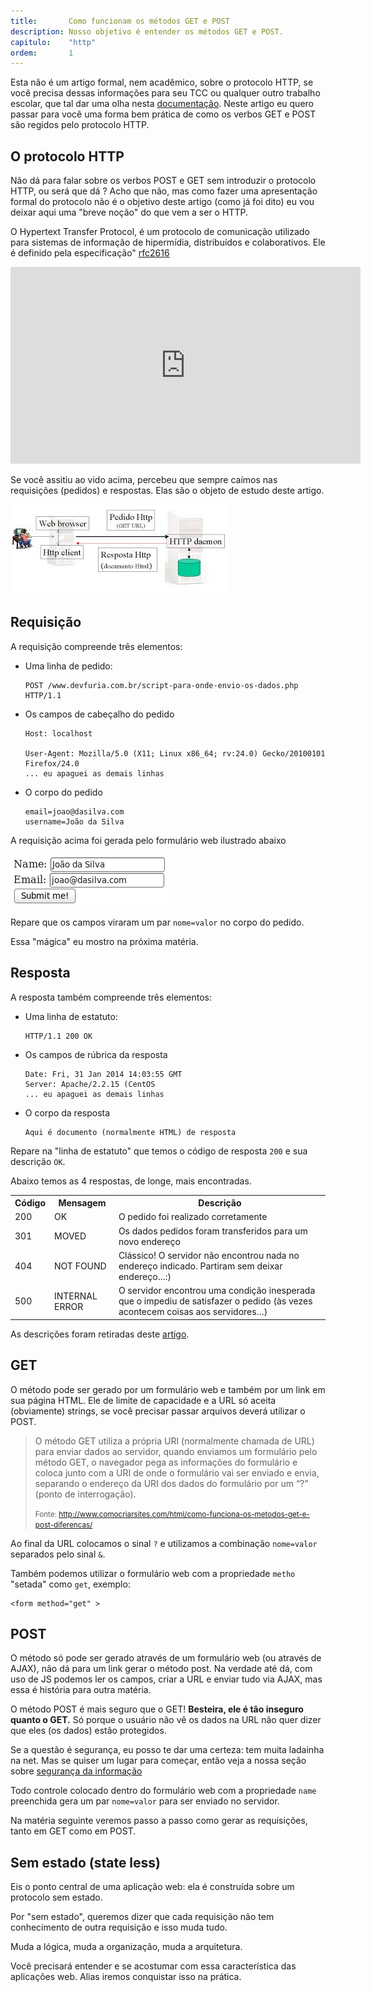 ```yaml
---
title:       Como funcionam os métodos GET e POST
description: Nosso objetivo é entender os métodos GET e POST.
capitulo:    "http"
ordem:       1
---
```


Esta não é um artigo formal, nem acadêmico, sobre o protocolo HTTP, se você precisa dessas informações para seu TCC ou
qualquer outro trabalho escolar, que tal dar uma olha nesta [documentação](http://docs.w3cub.com/http/ 'link-externo').
Neste artigo eu quero passar para você uma forma bem prática de como os verbos GET e POST são regidos pelo protocolo HTTP.

## O protocolo HTTP

Não dá para falar sobre os verbos POST e GET sem introduzir o protocolo HTTP, ou será que dá ? Acho que não, mas como fazer
uma apresentação formal do protocolo não é o objetivo deste artigo (como já foi dito) eu vou deixar aqui uma "breve noção"
do que vem a ser o HTTP.

O Hypertext Transfer Protocol, é um protocolo de comunicação utilizado para sistemas de informação de hipermídia, distribuídos e colaborativos.
Ele é definido pela especificação" [rfc2616](https://tools.ietf.org/html/rfc2616 "link-externo")

<iframe width="560" height="315" src="https://www.youtube.com/embed/fhAXgcD21iE?rel=0" frameborder="0" allowfullscreen></iframe>

Se você assitiu ao vido acima, percebeu que sempre caímos nas requisições (pedidos) e respostas. Elas são o objeto de 
estudo deste artigo.

![figura http](http-diagram.jpeg )



## Requisição

A requisição compreende três elementos:


- Uma linha de pedido:

    ```
    POST /www.devfuria.com.br/script-para-onde-envio-os-dados.php HTTP/1.1
    ```

- Os campos de cabeçalho do pedido

    ```
    Host: localhost

    User-Agent: Mozilla/5.0 (X11; Linux x86_64; rv:24.0) Gecko/20100101 Firefox/24.0
    ... eu apaguei as demais linhas
    ```

- O corpo do pedido

    ```
    email=joao@dasilva.com
    username=João da Silva
    ```

A requisição acima foi gerada pelo formulário web ilustrado abaixo

![exemplo de formulário web](form.png )

Repare que os campos viraram um par `nome=valor` no corpo do pedido.

Essa "mágica" eu mostro na próxima matéria.



## Resposta

A resposta também compreende três elementos:

- Uma linha de estatuto:

    ```        
    HTTP/1.1 200 OK
    ```

- Os campos de rúbrica da resposta

    ```
    Date: Fri, 31 Jan 2014 14:03:55 GMT
    Server: Apache/2.2.15 (CentOS
    ... eu apaguei as demais linhas
    ```

- O corpo da resposta

    ```
    Aqui é documento (normalmente HTML) de resposta
    ```

Repare na "linha de estatuto" que temos o código de resposta `200` e sua descrição `OK`.

Abaixo temos as 4 respostas, de longe, mais encontradas.

<div class="bs-example">
    <table class="table  table-striped">
        <tr>
            <th class="text-center">Código</th>
            <th class="text-center">Mensagem</th>
            <th class="text-center">Descrição</th>
        </tr>
        <tr>
            <td>200</td>
            <td>OK</td>
            <td class="text-left">O pedido foi realizado corretamente</td>
        </tr>
        <tr>
            <td>301</td>
            <td>MOVED</td>
            <td class="text-left">Os dados pedidos foram transferidos para um novo endereço</td>
        </tr>
        <tr>
            <td>404</td>
            <td>NOT FOUND</td>
            <td class="text-left">Clássico! O servidor não encontrou nada no endereço indicado. Partiram sem deixar endereço…:)</td>
        </tr>
        <tr>
            <td>500</td>
            <td>INTERNAL ERROR</td>
            <td class="text-left">O servidor encontrou uma condição inesperada que o impediu de satisfazer o pedido (às vezes acontecem coisas aos servidores…)</td>
        </tr>
    </table>
</div>

As descrições foram retiradas deste [artigo](http://pt.kioskea.net/contents/266-o-protocolo-http).



## GET

O método pode ser gerado por um formulário web e também por um link em sua página HTML. Ele de limite de capacidade e a 
URL só aceita (obviamente) strings, se você precisar passar arquivos deverá utilizar o POST.

> O método GET utiliza a própria URI (normalmente chamada de URL) para enviar dados ao servidor,
> quando enviamos um formulário pelo método GET, o navegador pega as informações do formulário
> e coloca junto com a URI de onde o formulário vai ser enviado e envia, separando o endereço
> da URI dos dados do formulário por um “?” (ponto de interrogação).
> 
> <small>Fonte: http://www.comocriarsites.com/html/como-funciona-os-metodos-get-e-post-diferencas/</small>

Ao final da URL colocamos o sinal `?` e utilizamos a combinação `nome=valor` separados pelo sinal `&`.

Também podemos utilizar o formulário web com a propriedade `metho` "setada" como `get`, exemplo:

    <form method="get" >


## POST

O método só pode ser gerado através de um formulário web (ou através de AJAX), não dá para um link gerar o método post. 
Na verdade até dá, com uso de JS podemos ler os campos, criar a URL e enviar tudo via AJAX, mas essa é história para 
outra matéria.

O método POST é mais seguro que o GET! <strong>Besteira, ele é tão inseguro quanto o GET.</strong> Só porque o usuário 
não vê os dados na URL não quer dizer que eles (os dados) estão protegidos.

Se a questão é segurança, eu posso te dar uma certeza: tem muita ladainha na net. Mas se quiser um lugar para começar, 
então veja a nossa seção sobre [segurança da informação](/seguranca-da-informacao/)

Todo controle colocado dentro do formulário web com a propriedade `name` preenchida gera um par `nome=valor` para ser 
enviado no servidor.

Na matéria seguinte veremos passo a passo como gerar as requisições, tanto em GET como em POST.



## Sem estado (state less)

Eis o ponto central de uma aplicação web: ela é construída sobre um protocolo sem estado.

Por "sem estado", queremos dizer que cada requisição não tem conhecimento de outra requisição e isso muda tudo.

Muda a lógica, muda a organização, muda a arquitetura.

Você precisará entender e se acostumar com essa característica das aplicações web. Alias iremos conquistar isso na prática.
